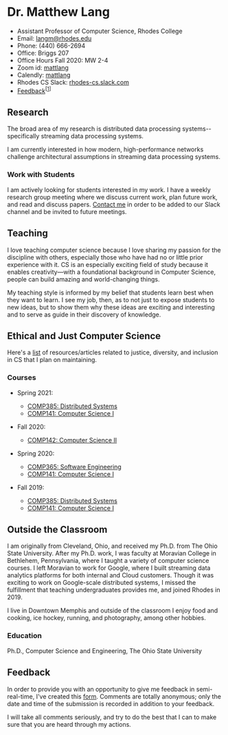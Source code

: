 # Dr. Matthew Lang

* Assistant Professor of Computer Science, Rhodes College
* Email: [langm@rhodes.edu](mailto:langm@rhodes.edu)
* Phone: (440) 666-2694
* Office: Briggs 207
* Office Hours Fall 2020: MW 2-4
* Zoom id: [mattlang](https://rhodes.zoom.us/my/mattlang)
* Calendly: [mattlang](https://calendly.com/mattlang)
* Rhodes CS Slack: [rhodes-cs.slack.com](https://rhodes-cs.slack.com)
* [Feedback](https://forms.gle/74oBX4KXSBuonmvh8)<sup>\[[1](#feedback)\]</sup>

## Research

The broad area of my research is distributed data processing
systems--specifically streaming data processing systems.

I am currently interested in how modern, high-performance networks challenge
architectural assumptions in streaming data processing systems.

### Work with Students

I am actively looking for students interested in my work. I have a weekly
research group meeting where we discuss current work, plan future work, and read
and discuss papers. [Contact me](mailto:langm@rhodes.edu) in order to be added
to our Slack channel and be invited to future meetings.

## Teaching

I love teaching computer science because I love sharing my passion for the
discipline with others, especially those who have had no or little prior
experience with it. CS is an especially exciting field of study because it
enables creativity—with a foundational background in Computer Science, people
can build amazing and world-changing things.

My teaching style is informed by my belief that students learn best when they
want to learn. I see my job, then, as to not just to expose students to new
ideas, but to show them why these ideas are exciting and interesting and to
serve as guide in their discovery of knowledge.

## Ethical and Just Computer Science

Here's a [list](justcs.md) of resources/articles related to justice, diversity,
and inclusion in CS that I plan on maintaining.

### Courses

* Spring 2021:
  * [COMP385: Distributed Systems](https://matthewlang.github.io/comp385)
  * [COMP141: Computer Science I](https://matthewlang.github.io/comp141)

* Fall 2020:
  * [COMP142: Computer Science II](https://matthewlang.github.io/comp142)

* Spring 2020:
  * [COMP365: Software Engineering](https://matthewlang.github.io/comp365)
  * [COMP141: Computer Science I](https://matthewlang.github.io/comp141)

* Fall 2019:
  * [COMP385: Distributed Systems](https://matthewlang.github.io/comp385)
  * [COMP141: Computer Science I](https://matthewlang.github.io/comp141)

## Outside the Classroom

I am originally from Cleveland, Ohio, and received my Ph.D. from The Ohio State
University. After my Ph.D. work, I was faculty at Moravian College in Bethlehem,
Pennsylvania, where I taught a variety of computer science courses. I left
Moravian to work for Google, where I built streaming data analytics platforms
for both internal and Cloud customers. Though it was exciting to work on
Google-scale distributed systems, I missed the fulfillment that teaching
undergraduates provides me, and joined Rhodes in 2019.

I live in Downtown Memphis and outside of the classroom I enjoy food and
cooking, ice hockey, running, and photography, among other hobbies.

### Education
Ph.D., Computer Science and Engineering, The Ohio State University

## Feedback

In order to provide you with an opportunity to give me feedback in
semi-real-time, I've created this [form](https://forms.gle/74oBX4KXSBuonmvh8).
Comments are totally anonymous; only the date and time of the submission is
recorded in addition to your feedback.

I will take all comments seriously, and try to do the best that I can to make
sure that you are heard through my actions.
